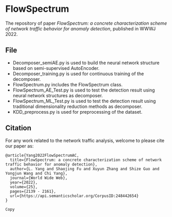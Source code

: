 # FlowSpectrum
The repository of paper *FlowSpectrum: a concrete characterization scheme of network traffic behavior for anomaly detection*, published in WWWJ 2022. 


## File

- Decomposer_semiAE.py is used to build the neural network structure based on semi-supervised AutoEncoder.
- Decomposer_training.py is used for continuous training of the decomposer.
- FlowSpectrum.py includes the FlowSpectrum class.
- FlowSpectrum_AE_Test.py is used to test the detection result using neural network structures as decomposer.
- FlowSpectrum_ML_Test.py is used to test the detection result using traditional dimensionality reduction methods as decomposer.
- KDD_preprocess.py is used for preprocessing of the dataset.

## Citation
For any work related to the network traffic analysis, welcome to please cite our paper as:
```
@article{Yang2022FlowSpectrumAC,
  title={FlowSpectrum: a concrete characterization scheme of network traffic behavior for anomaly detection},
  author={L. Yang and Shaojing Fu and Xuyun Zhang and Shize Guo and Yongjun Wang and Chi Yang},
  journal={World Wide Web},
  year={2022},
  volume={25},
  pages={2139 - 2161},
  url={https://api.semanticscholar.org/CorpusID:248442654}
}

Copy
```
